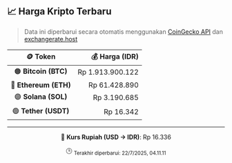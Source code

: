 

<!-- HARGA_KRIPTO -->
## 📈 Harga Kripto Terbaru

> Data ini diperbarui secara otomatis menggunakan [CoinGecko API](https://www.coingecko.com/) dan [exchangerate.host](https://exchangerate.host/)

<div align="center">

| 🪙 Token | 💰 Harga (IDR) |
|:------:|---------------:|
| 🟠 **Bitcoin (BTC)**   | Rp 1.913.900.122 |
| 🔵 **Ethereum (ETH)**  | Rp 61.428.890 |
| 🟣 **Solana (SOL)**    | Rp 3.190.685 |
| 🟢 **Tether (USDT)**   | Rp 16.342 |

---

💱 **Kurs Rupiah (USD → IDR)**: Rp 16.336

🕒 <sub>Terakhir diperbarui: 22/7/2025, 04.11.11</sub>

</div>
<!-- /HARGA_KRIPTO -->